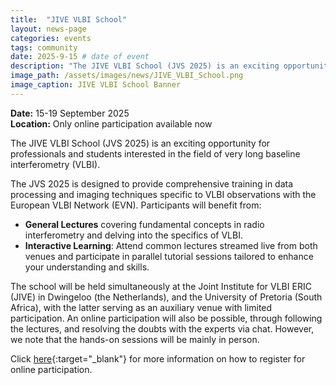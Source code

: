```yaml
---
title:  "JIVE VLBI School"
layout: news-page
categories: events
tags: community
date: 2025-9-15 # date of event
description: "The JIVE VLBI School (JVS 2025) is an exciting opportunity for professionals and students interested in the field of very long baseline interferometry (VLBI). "
image_path: /assets/images/news/JIVE_VLBI_School.png
image_caption: JIVE VLBI School Banner
---
```

**Date:** 15-19 September 2025 <br>
**Location:** Only online participation available now

The JIVE VLBI School (JVS 2025) is an exciting opportunity for professionals and students interested in the field of very long baseline interferometry (VLBI).
 
The JVS 2025 is designed to provide comprehensive training in data processing and imaging techniques specific to VLBI observations with the European VLBI Network (EVN). Participants will benefit from:

- **General Lectures** covering fundamental concepts in radio interferometry and delving into the specifics of VLBI.
- **Interactive Learning**: Attend common lectures streamed live from both venues and participate in parallel tutorial sessions tailored to enhance your understanding and skills.
 
The school will be held simultaneously at the Joint Institute for VLBI ERIC (JIVE) in Dwingeloo (the Netherlands), and the University of Pretoria (South Africa), with the latter serving as an auxiliary venue with limited participation. An online participation will also be possible, through following the lectures, and resolving the doubts with the experts via chat. However, we note that the hands-on sessions will be mainly in person. 

Click [here](https://indico.astron.nl/event/390/){:target="_blank"} for more information on how to register for online participation.